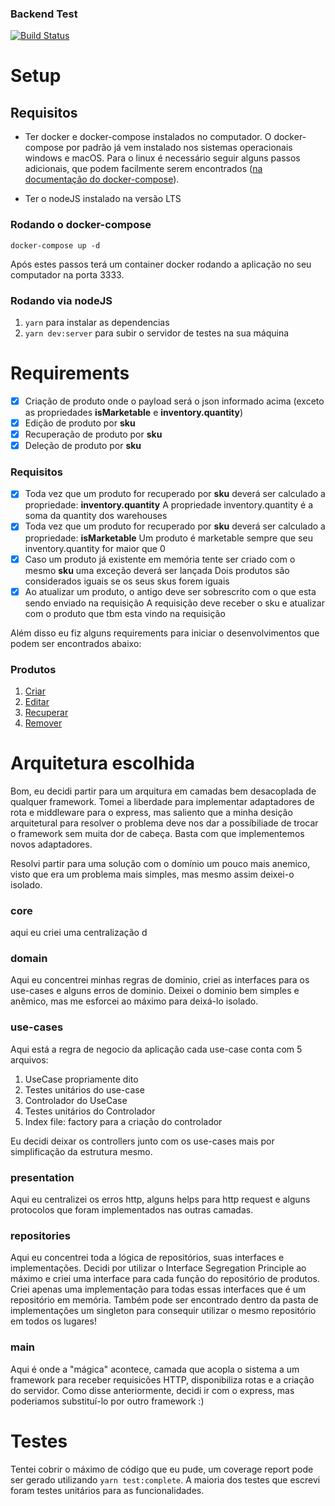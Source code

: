 ### Backend Test
[![Build Status](https://travis-ci.org/belezanaweb/test-nodejs.svg?branch=master)](https://travis-ci.org/belezanaweb/test-nodejs)

# Setup

## Requisitos
- Ter docker e docker-compose instalados no computador. O docker-compose por padrão já vem instalado nos sistemas operacionais windows e macOS. Para o linux é necessário seguir alguns passos adicionais, que podem facilmente serem encontrados ([na documentação do docker-compose](https://docs.docker.com/compose/install/)).
   
- Ter o nodeJS instalado na versão LTS

### Rodando o docker-compose
`docker-compose up -d`

Após estes passos terá um container docker rodando a aplicação no seu computador na porta 3333.

### Rodando via nodeJS
  1. `yarn` para instalar as dependencias
  2. `yarn dev:server` para subir o servidor de testes na sua máquina

# Requirements
- [x] Criação de produto onde o payload será o json informado acima (exceto as propriedades **isMarketable** e **inventory.quantity**)
- [x] Edição de produto por **sku**
- [x] Recuperação de produto por **sku**
- [x] Deleção de produto por **sku**
### Requisitos
- [x] Toda vez que um produto for recuperado por **sku** deverá ser calculado a propriedade: **inventory.quantity**
        A propriedade inventory.quantity é a soma da quantity dos warehouses
- [x] Toda vez que um produto for recuperado por **sku** deverá ser calculado a propriedade: **isMarketable**
        Um produto é marketable sempre que seu inventory.quantity for maior que 0
- [x] Caso um produto já existente em memória tente ser criado com o mesmo **sku** uma exceção deverá ser lançada
        Dois produtos são considerados iguais se os seus skus forem iguais
- [x] Ao atualizar um produto, o antigo deve ser sobrescrito com o que esta sendo enviado na requisição
        A requisição deve receber o sku e atualizar com o produto que tbm esta vindo na requisição

Além disso eu fiz alguns requirements para iniciar o desenvolvimentos que podem ser encontrados abaixo:
### Produtos
1. [Criar](./products/add-product.md)
2. [Editar](./products/edit-product.md)
3. [Recuperar](./products/find-product.md)
4. [Remover](./products/delete-product.md)

# Arquitetura escolhida
Bom, eu decidi partir para um arquitura em camadas bem desacoplada de qualquer framework. Tomei a liberdade para implementar adaptadores de rota e middleware para o express, mas saliento que a minha desição arquitetural para resolver o problema deve nos dar a possíbiliade de trocar o framework sem muita dor de cabeça. Basta com que implementemos novos adaptadores.

Resolvi partir para uma solução com o domínio um pouco mais anemico, visto que era um problema mais simples, mas mesmo assim deixei-o isolado.

### core
aqui eu criei uma centralização d

### domain
Aqui eu concentrei minhas regras de dominio, criei as interfaces para os use-cases e alguns erros de dominio. Deixei o dominio bem simples e anêmico, mas me esforcei ao máximo para deixá-lo isolado.

### use-cases
Aqui está a regra de negocio da aplicação cada use-case conta com 5 arquivos:
1. UseCase propriamente dito
2. Testes unitários do use-case
3. Controlador do UseCase
4. Testes unitários do Controlador
5. Index file: factory para a criação do controlador

Eu decidi deixar os controllers junto com os use-cases mais por simplificação da estrutura mesmo.

### presentation
Aqui eu centralizei os erros http, alguns helps para http request e alguns protocolos que foram implementados nas outras camadas.

### repositories
Aqui eu concentrei toda a lógica de repositórios, suas interfaces e implementações. Decidi por utilizar o Interface Segregation Principle ao máximo e criei uma interface para cada função do repositório de produtos. Criei apenas uma implementação para todas essas interfaces que é um repositório em memória.
Também pode ser encontrado dentro da pasta de implementações um singleton para consequir utilizar o mesmo repositório em todos os lugares!

### main
Aqui é onde a "mágica" acontece, camada que acopla o sistema a um framework para receber requisicões HTTP, disponibiliza rotas e a criação do servidor. Como disse anteriormente, decidi ir com o express, mas poderiamos substituí-lo por outro framework :) 

# Testes
Tentei cobrir o máximo de código que eu pude, um coverage report pode ser gerado utilizando `yarn test:complete`. A maioria dos testes que escrevi foram testes unitários para as funcionalidades.
